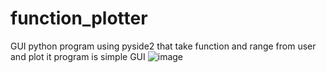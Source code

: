 # function_plotter
GUI python program using pyside2 that take function and range from user and plot it
program is simple GUI 
![image](https://github.com/ziad40/function_plotter/assets/88895502/44cb9d28-c0c5-4389-aaed-028bb1a57ed9)
